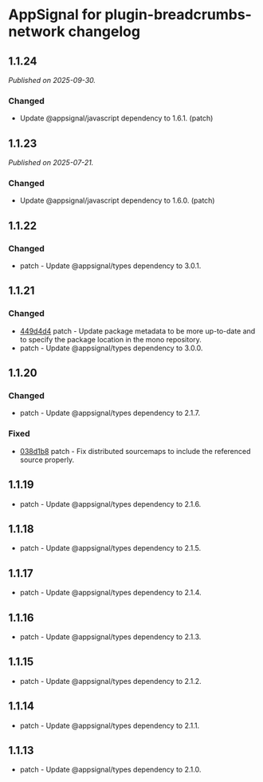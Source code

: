 # AppSignal for plugin-breadcrumbs-network changelog

## 1.1.24

_Published on 2025-09-30._

### Changed

- Update @appsignal/javascript dependency to 1.6.1. (patch)

## 1.1.23

_Published on 2025-07-21._

### Changed

- Update @appsignal/javascript dependency to 1.6.0. (patch)

## 1.1.22

### Changed

- patch - Update @appsignal/types dependency to 3.0.1.

## 1.1.21

### Changed

- [449d4d4](https://github.com/appsignal/appsignal-javascript/commit/449d4d40381e7e6c13076732a8b4e7f65f94d5db) patch - Update package metadata to be more up-to-date and to specify the package location in the mono repository.
- patch - Update @appsignal/types dependency to 3.0.0.

## 1.1.20

### Changed

- patch - Update @appsignal/types dependency to 2.1.7.

### Fixed

- [038d1b8](https://github.com/appsignal/appsignal-javascript/commit/038d1b8beb4042b2610ee3db1c6b3bdb3c9e881f) patch - Fix distributed sourcemaps to include the referenced source properly.

## 1.1.19

- patch - Update @appsignal/types dependency to 2.1.6.

## 1.1.18

- patch - Update @appsignal/types dependency to 2.1.5.

## 1.1.17

- patch - Update @appsignal/types dependency to 2.1.4.

## 1.1.16

- patch - Update @appsignal/types dependency to 2.1.3.

## 1.1.15

- patch - Update @appsignal/types dependency to 2.1.2.

## 1.1.14

- patch - Update @appsignal/types dependency to 2.1.1.

## 1.1.13

- patch - Update @appsignal/types dependency to 2.1.0.
